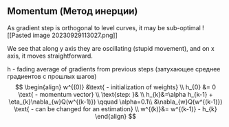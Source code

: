## Momentum (Метод инерции)
As gradient step is orthogonal to level curves, it may be sub-optimal
![[Pasted image 20230929113027.png]]

We see that along y axis they are oscillating (stupid movement), and on x axis, it moves straightforward.

h - fading average of gradients from previous steps (затухающее среднее градиентов с прошлых шагов)
$$
\begin{align}
w^{(0)} &\text{ - initialization of weights} \\
h_{0} &= 0 \text{ - momentum vector} \\
\text{step: }& \\
h_{k}&=\alpha h_{k-1} + \eta_{k}\nabla_{w}Q(w^{(k-1)}) \qquad \alpha=0.1\\ 
&\nabla_{w}Q(w^{(k-1)}) \text{ - can be changed for an estimation} \\
w^{(k)}&= w^{(k-1)} - h_{k}
\end{align}
$$
